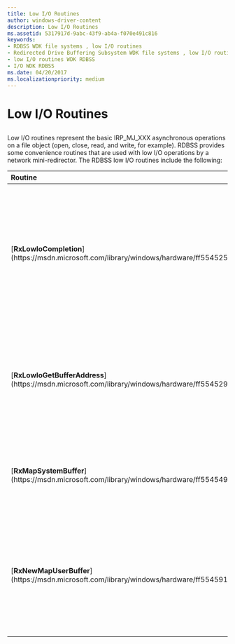 ```yaml
---
title: Low I/O Routines
author: windows-driver-content
description: Low I/O Routines
ms.assetid: 5317917d-9abc-43f9-ab4a-f070e491c816
keywords:
- RDBSS WDK file systems , low I/O routines
- Redirected Drive Buffering Subsystem WDK file systems , low I/O routines
- low I/O routines WDK RDBSS
- I/O WDK RDBSS
ms.date: 04/20/2017
ms.localizationpriority: medium
---
```


# Low I/O Routines


## <span id="ddk_low_i_o_functions_if"></span><span id="DDK_LOW_I_O_FUNCTIONS_IF"></span>


Low I/O routines represent the basic IRP\_MJ\_XXX asynchronous operations on a file object (open, close, read, and write, for example). RDBSS provides some convenience routines that are used with low I/O operations by a network mini-redirector. The RDBSS low I/O routines include the following:

<table>
<colgroup>
<col width="50%" />
<col width="50%" />
</colgroup>
<thead>
<tr class="header">
<th align="left">Routine</th>
<th align="left">Description</th>
</tr>
</thead>
<tbody>
<tr class="odd">
<td align="left"><p>[<strong>RxLowIoCompletion</strong>](https://msdn.microsoft.com/library/windows/hardware/ff554525)</p></td>
<td align="left"><p>This routine must be called by the low I/O routines of a network mini-redirector driver when processing is complete, if the routine initially returned as pending.</p></td>
</tr>
<tr class="even">
<td align="left"><p>[<strong>RxLowIoGetBufferAddress</strong>](https://msdn.microsoft.com/library/windows/hardware/ff554529)</p></td>
<td align="left"><p>This routine returns the buffer that corresponds to the MDL from the <strong>LowIoContext</strong> structure of an RX_CONTEXT structure.</p></td>
</tr>
<tr class="odd">
<td align="left"><p>[<strong>RxMapSystemBuffer</strong>](https://msdn.microsoft.com/library/windows/hardware/ff554549)</p></td>
<td align="left"><p>This routine returns the system buffer address from the I/O request packet (IRP).</p></td>
</tr>
<tr class="even">
<td align="left"><p>[<strong>RxNewMapUserBuffer</strong>](https://msdn.microsoft.com/library/windows/hardware/ff554591)</p></td>
<td align="left"><p>This routine returns the address of the user buffer used for low I/O. Note that this routine is only available on Windows XP and Windows 2000.</p></td>
</tr>
</tbody>
</table>

 

 

 




